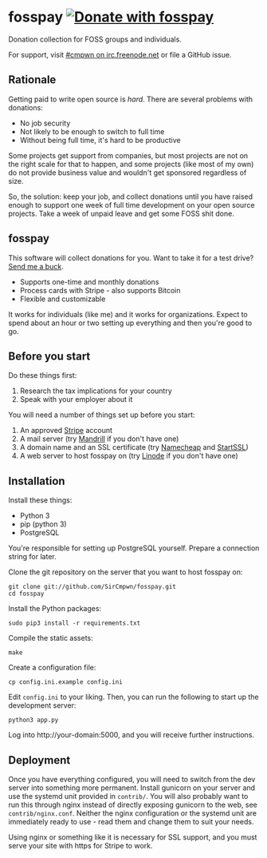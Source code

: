 # fosspay [![Donate with fosspay](https://drewdevault.com/donate/static/donate-with-fosspay.png)](https://drewdevault.com/donate?project=3)

Donation collection for FOSS groups and individuals.

For support, visit [#cmpwn on
irc.freenode.net](http://webchat.freenode.net/?channels=cmpwn&uio=d4)
or file a GitHub issue.

## Rationale

Getting paid to write open source is *hard*. There are several problems with
donations:

* No job security
* Not likely to be enough to switch to full time
* Without being full time, it's hard to be productive

Some projects get support from companies, but most projects are not on the right
scale for that to happen, and some projects (like most of my own) do not provide
business value and wouldn't get sponsored regardless of size.

So, the solution: keep your job, and collect donations until you have raised
enough to support one week of full time development on your open source
projects. Take a week of unpaid leave and get some FOSS shit done.

## fosspay

This software will collect donations for you. Want to take it for a test drive?
[Send me a buck](https://drewdevault.com/donate?project=3).

* Supports one-time and monthly donations
* Process cards with Stripe - also supports Bitcoin
* Flexible and customizable

It works for individuals (like me) and it works for organizations. Expect to
spend about an hour or two setting up everything and then you're good to go.

## Before you start

Do these things first:

1. Research the tax implications for your country
1. Speak with your employer about it

You will need a number of things set up before you start:

1. An approved [Stripe](https://stripe.com/) account
1. A mail server (try [Mandrill](http://mandrill.com/) if you don't have one)
1. A domain name and an SSL certificate (try [Namecheap](http://www.namecheap.com/?aff=84838) and [StartSSL](http://www.startssl.com/))
1. A web server to host fosspay on (try [Linode](http://linode.com/) if you don't have one)

## Installation

Install these things:

* Python 3
* pip (python 3)
* PostgreSQL

You're responsible for setting up PostgreSQL yourself. Prepare a connection
string for later.

Clone the git repository on the server that you want to host fosspay on:

    git clone git://github.com/SirCmpwn/fosspay.git
    cd fosspay

Install the Python packages:

    sudo pip3 install -r requirements.txt

Compile the static assets:

    make

Create a configuration file:

    cp config.ini.example config.ini

Edit `config.ini` to your liking. Then, you can run the following to start up
the development server:

    python3 app.py

Log into http://your-domain:5000, and you will receive further instructions.

## Deployment

Once you have everything configured, you will need to switch from the dev server
into something more permanent. Install gunicorn on your server and use the
systemd unit provided in `contrib/`. You will also probably want to run this
through nginx instead of directly exposing gunicorn to the web, see
`contrib/nginx.conf`. Neither the nginx configuration or the systemd unit are
immediately ready to use - read them and change them to suit your needs.

Using nginx or something like it is necessary for SSL support, and you must
serve your site with https for Stripe to work.
